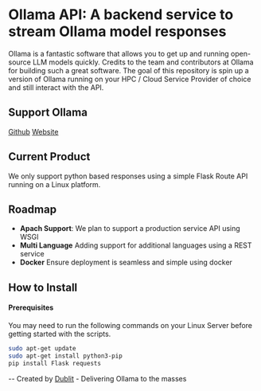 # Ollama API: A backend service to stream Ollama model responses
Ollama is a fantastic software that allows you to get up and running open-source LLM models quickly. Credits to the team and contributors at Ollama for building such a great software.  The goal of this repository is spin up a version of Ollama running on your HPC / Cloud Service Provider of choice and still interact with the API.

## Support Ollama
[Github](https://github.com/jmorganca/ollama)
[Website](https://ollama.ai/)

## Current Product
We only support python based responses using a simple Flask Route API running on a Linux platform.

## Roadmap
- **Apach Support**:  We plan to support a production service API using WSGI
- **Multi Language** Adding support for additional languages using a REST service
- **Docker** Ensure deployment is seamless and simple using docker

## How to Install

#### Prerequisites
You may need to run the following commands on your Linux Server before getting started with the scripts.

```sh
sudo apt-get update 
sudo apt-get install python3-pip 
pip install Flask requests
```
--
Created by [Dublit](https://dublit.org/) - Delivering Ollama to the masses
